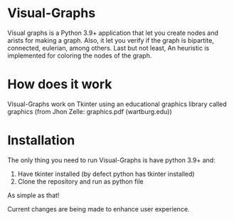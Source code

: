 # Visual-Graphs
Visual graphs is a Python 3.9+ application that let you create nodes and arists for making a graph. Also, it let you verify if the graph is bipartite, connected, eulerian, among others. Last but not least, An heuristic is implemented for coloring the nodes of the graph.

# How does it work
Visual-Graphs work on Tkinter using an educational graphics library called graphics (from Jhon Zelle: graphics.pdf (wartburg.edu))

# Installation
The only thing you need to run Visual-Graphs is have python 3.9+ and:
1. Have tkinter installed (by defect python has tkinter installed)
2. Clone the repository and run as python file

As simple as that!

Current changes are being made to enhance user experience.
